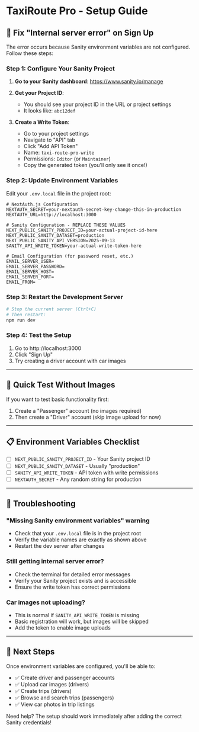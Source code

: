 # TaxiRoute Pro - Setup Guide

## 🚨 Fix "Internal server error" on Sign Up

The error occurs because Sanity environment variables are not configured. Follow these steps:

### Step 1: Configure Your Sanity Project

1. **Go to your Sanity dashboard**: https://www.sanity.io/manage
2. **Get your Project ID**:
   - You should see your project ID in the URL or project settings
   - It looks like: `abc12def`

3. **Create a Write Token**:
   - Go to your project settings
   - Navigate to "API" tab
   - Click "Add API Token"
   - Name: `taxi-route-pro-write`
   - Permissions: `Editor` (or `Maintainer`)
   - Copy the generated token (you'll only see it once!)

### Step 2: Update Environment Variables

Edit your `.env.local` file in the project root:

```env
# NextAuth.js Configuration
NEXTAUTH_SECRET=your-nextauth-secret-key-change-this-in-production
NEXTAUTH_URL=http://localhost:3000

# Sanity Configuration - REPLACE THESE VALUES
NEXT_PUBLIC_SANITY_PROJECT_ID=your-actual-project-id-here
NEXT_PUBLIC_SANITY_DATASET=production
NEXT_PUBLIC_SANITY_API_VERSION=2025-09-13
SANITY_API_WRITE_TOKEN=your-actual-write-token-here

# Email Configuration (for password reset, etc.)
EMAIL_SERVER_USER=
EMAIL_SERVER_PASSWORD=
EMAIL_SERVER_HOST=
EMAIL_SERVER_PORT=
EMAIL_FROM=
```

### Step 3: Restart the Development Server

```bash
# Stop the current server (Ctrl+C)
# Then restart:
npm run dev
```

### Step 4: Test the Setup

1. Go to http://localhost:3000
2. Click "Sign Up"
3. Try creating a driver account with car images

---

## 🎯 Quick Test Without Images

If you want to test basic functionality first:

1. Create a "Passenger" account (no images required)
2. Then create a "Driver" account (skip image upload for now)

---

## 📋 Environment Variables Checklist

- [ ] `NEXT_PUBLIC_SANITY_PROJECT_ID` - Your Sanity project ID
- [ ] `NEXT_PUBLIC_SANITY_DATASET` - Usually "production" 
- [ ] `SANITY_API_WRITE_TOKEN` - API token with write permissions
- [ ] `NEXTAUTH_SECRET` - Any random string for production

---

## 🔧 Troubleshooting

### "Missing Sanity environment variables" warning
- Check that your `.env.local` file is in the project root
- Verify the variable names are exactly as shown above
- Restart the dev server after changes

### Still getting internal server error?
- Check the terminal for detailed error messages
- Verify your Sanity project exists and is accessible
- Ensure the write token has correct permissions

### Car images not uploading?
- This is normal if `SANITY_API_WRITE_TOKEN` is missing
- Basic registration will work, but images will be skipped
- Add the token to enable image uploads

---

## 🚀 Next Steps

Once environment variables are configured, you'll be able to:
- ✅ Create driver and passenger accounts
- ✅ Upload car images (drivers)
- ✅ Create trips (drivers) 
- ✅ Browse and search trips (passengers)
- ✅ View car photos in trip listings

Need help? The setup should work immediately after adding the correct Sanity credentials!
